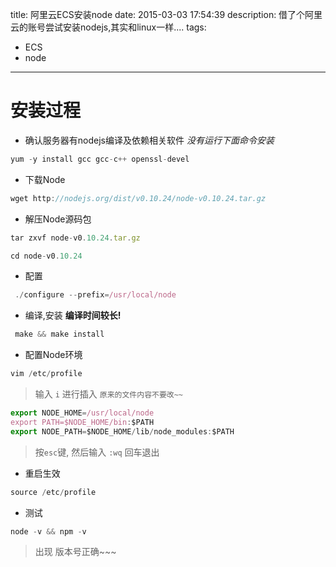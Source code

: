 title: 阿里云ECS安装node
date: 2015-03-03 17:54:39
description: 借了个阿里云的账号尝试安装nodejs,其实和linux一样....
tags:
- ECS
- node
---

# 安装过程

- 确认服务器有nodejs编译及依赖相关软件 *没有运行下面命令安装*

```js
yum -y install gcc gcc-c++ openssl-devel
```

- 下载Node
```js
wget http://nodejs.org/dist/v0.10.24/node-v0.10.24.tar.gz
```

- 解压Node源码包
```js
tar zxvf node-v0.10.24.tar.gz

cd node-v0.10.24
```

- 配置
```js
 ./configure --prefix=/usr/local/node
```

- 编译,安装  **编译时间较长!**
```js
 make && make install
```

- 配置Node环境
```js
vim /etc/profile
```

> 输入 `i` 进行插入 `原来的文件内容不要改~~`

```js
export NODE_HOME=/usr/local/node
export PATH=$NODE_HOME/bin:$PATH
export NODE_PATH=$NODE_HOME/lib/node_modules:$PATH
```
> 按`esc`键, 然后输入 `:wq` 回车退出

- 重启生效
```js
source /etc/profile
```

- 测试
```js
node -v && npm -v
```
> 出现 版本号正确~~~

